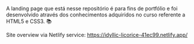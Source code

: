 A landing page que está nesse repositório é para fins de portfólio e foi desenvolvido através dos conhecimentos adquiridos no curso referente a HTML5 e CSS3. 📚

Site overview via Netlify service: <https://idyllic-licorice-41ec99.netlify.app/>

